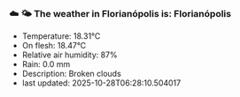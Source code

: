 ### ☁️ 🌤️  The weather in Florianópolis is: Florianópolis

- Temperature: 18.31°C
- On flesh: 18.47°C
- Relative air humidity: 87%
- Rain: 0.0 mm
- Description: Broken clouds
- last updated: 2025-10-28T06:28:10.504017
